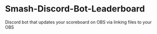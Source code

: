 # Smash-Discord-Bot-Leaderboard
Discord bot that updates your scoreboard on OBS via linking files to your OBS
